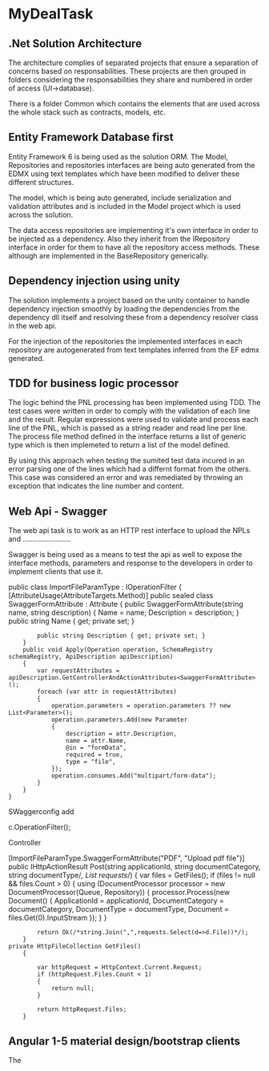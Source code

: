 # MyDealTask

## .Net Solution Architecture

The architecture complies of separated projects that ensure a separation of concerns based on responsabilities. These projects are then grouped in folders considering the responsabilities they share and numbered in order of access (UI->database).

There is a folder Common which contains the elements that are used across the whole stack such as contracts, models, etc.

## Entity Framework Database first

Entity Framework 6 is being used as the solution ORM. The Model, Repositories and repositories interfaces are being auto generated from the EDMX using text templates which have been modified to deliver these different structures.

The model, which is being auto generated, include serialization and validation attributes and is included in the Model project which is used across the solution.

The data access repositories are implementing it's own interface in order to be injected as a dependency. Also they inherit from the IRepository interface in order for them to have all the repository access methods. These although are implemented in the BaseRepository generically.

## Dependency injection using unity

The solution implements a project based on the unity container to handle dependency injection smoothly by loading the dependencies from the dependency dll itself and resolving these from a dependency resolver class in the web api.

For the injection of the repositories the implemented interfaces in each repository are autogenerated from text templates inferred from the EF edmx generated.

## TDD for business logic processor

The logic behind the PNL processing has been implemented using TDD. The test cases were written in order to comply with the validation of each line and the result. Regular expressions were used to validate and process each line of the PNL, which is passed as a string reader and read line per line. The process file method defined in the interface returns a list of generic type which is then implemeted to return a list of the model defined.

By using this approach when testing the sumited test data incured in an error parsing one of the lines which had a differnt format from the others. This case was considered an error and was remediated by throwing an exception that indicates the line number and content.

## Web Api - Swagger

The web api task is to work as an HTTP rest interface to upload the NPLs and ........................

Swagger is being used as a means to test the api as well to expose the interface methods, parameters and response to the developers in order to implement clients that use it.


public class ImportFileParamType : IOperationFilter
    {
        [AttributeUsage(AttributeTargets.Method)]
        public sealed class SwaggerFormAttribute : Attribute
        {
            public SwaggerFormAttribute(string name, string description)
            {
                Name = name;
                Description = description;
            }
            public string Name { get; private set; }

            public string Description { get; private set; }
        }
        public void Apply(Operation operation, SchemaRegistry schemaRegistry, ApiDescription apiDescription)
        {
            var requestAttributes = apiDescription.GetControllerAndActionAttributes<SwaggerFormAttribute>();
            foreach (var attr in requestAttributes)
            {
                operation.parameters = operation.parameters ?? new List<Parameter>();
                operation.parameters.Add(new Parameter
                {
                    description = attr.Description,
                    name = attr.Name,
                    @in = "formData",
                    required = true,
                    type = "file",  
                });
                operation.consumes.Add("multipart/form-data");
            }
        }
    }

SWaggerconfig add

c.OperationFilter<ImportFileParamType>();
    
Controller 

[ImportFileParamType.SwaggerFormAttribute("PDF", "Upload pdf file")]
public IHttpActionResult Post(string applicationId, string documentCategory, string documentType/*, List<DocumentRequest> requests*/)
        {
            var files = GetFiles();
            if (files != null && files.Count > 0)
            {
                using (DocumentProcessor processor = new DocumentProcessor(Queue, Repository))
                {
                    processor.Process(new Document()
                    {
                        ApplicationId = applicationId,
                        DocumentCategory = documentCategory,
                        DocumentType = documentType,
                        Document = files.Get(0).InputStream
                    });
                }
            }
                
            return Ok(/*string.Join(",",requests.Select(d=>d.File))*/);
        }
    private HttpFileCollection GetFiles()
        {

            var httpRequest = HttpContext.Current.Request;
            if (httpRequest.Files.Count < 1)
            {
                return null;
            }

            return httpRequest.Files;
        }

## Angular 1-5 material design/bootstrap clients



The

